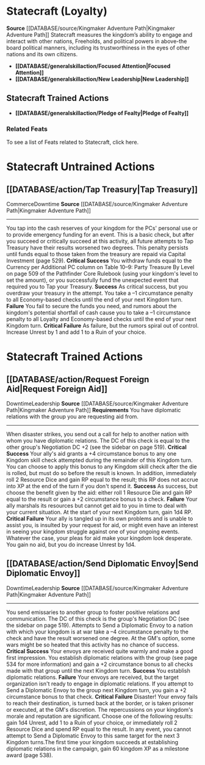 ﻿---
id: '30'
name: Statecraft
rarity: Common
skill:
- Statecraft
source: '[[DATABASE/source/Kingmaker Adventure Path|Kingmaker Adventure Path]]'
type: Skill

---
# Statecraft (Loyalty)

**Source** [[DATABASE/source/Kingmaker Adventure Path|Kingmaker Adventure Path]]
Statecraft measures the kingdom’s ability to engage and interact with other nations, Freeholds, and political powers in above-the board political manners, including its trustworthiness in the eyes of other nations and its own citizens.

* **[[DATABASE/generalskillaction/Focused Attention|Focused Attention]]**
* **[[DATABASE/generalskillaction/New Leadership|New Leadership]]**

## Statecraft Trained Actions

* **[[DATABASE/generalskillaction/Pledge of Fealty|Pledge of Fealty]]**

### Related Feats

To see a list of Feats related to Statecraft, click here.

# Statecraft Untrained Actions

## [[DATABASE/action/Tap Treasury|Tap Treasury]]

<span class="item-trait">Commerce</span><span class="item-trait">Downtime</span>
**Source** [[DATABASE/source/Kingmaker Adventure Path|Kingmaker Adventure Path]]

---
You tap into the cash reserves of your kingdom for the PCs' personal use or to provide emergency funding for an event. This is a basic check, but after you succeed or critically succeed at this activity, all future attempts to Tap Treasury have their results worsened two degrees. This penalty persists until funds equal to those taken from the treasury are repaid via Capital Investment (page 529).
**Critical Success** You withdraw funds equal to the Currency per Additional PC column on Table 10–9: Party Treasure By Level on page 509 of the Pathfinder Core Rulebook (using your kingdom's level to set the amount), or you successfully fund the unexpected event that required you to Tap your Treasury.
**Success** As critical success, but you overdraw your treasury in the attempt. You take a –1 circumstance penalty to all Economy-based checks until the end of your next Kingdom turn.
**Failure** You fail to secure the funds you need, and rumors about the kingdom's potential shortfall of cash cause you to take a –1 circumstance penalty to all Loyalty and Economy-based checks until the end of your next Kingdom turn.
**Critical Failure** As failure, but the rumors spiral out of control. Increase Unrest by 1 and add 1 to a Ruin of your choice.

# Statecraft Trained Actions

## [[DATABASE/action/Request Foreign Aid|Request Foreign Aid]]

<span class="item-trait">Downtime</span><span class="item-trait">Leadership</span>
**Source** [[DATABASE/source/Kingmaker Adventure Path|Kingmaker Adventure Path]]
**Requirements** You have diplomatic relations with the group you are requesting aid from.

---
When disaster strikes, you send out a call for help to another nation with whom you have diplomatic relations. The DC of this check is equal to the other group's Negotiation DC +2 (see the sidebar on page 519).
**Critical Success** Your ally's aid grants a +4 circumstance bonus to any one Kingdom skill check attempted during the remainder of this Kingdom turn. You can choose to apply this bonus to any Kingdom skill check after the die is rolled, but must do so before the result is known. In addition, immediately roll 2 Resource Dice and gain RP equal to the result; this RP does not accrue into XP at the end of the turn if you don't spend it.
**Success** As success, but choose the benefit given by the aid: either roll 1 Resource Die and gain RP equal to the result or gain a +2 circumstance bonus to a check.
**Failure** Your ally marshals its resources but cannot get aid to you in time to deal with your current situation. At the start of your next Kingdom turn, gain 1d4 RP.
**Critical Failure** Your ally is tangled up in its own problems and is unable to assist you, is insulted by your request for aid, or might even have an interest in seeing your kingdom struggle against one of your ongoing events. Whatever the case, your pleas for aid make your kingdom look desperate. You gain no aid, but you do increase Unrest by 1d4.

## [[DATABASE/action/Send Diplomatic Envoy|Send Diplomatic Envoy]]

<span class="item-trait">Downtime</span><span class="item-trait">Leadership</span>
**Source** [[DATABASE/source/Kingmaker Adventure Path|Kingmaker Adventure Path]]

---
You send emissaries to another group to foster positive relations and communication. The DC of this check is the group's Negotiation DC (see the sidebar on page 519). Attempts to Send a Diplomatic Envoy to a nation with which your kingdom is at war take a –4 circumstance penalty to the check and have the result worsened one degree. At the GM's option, some wars might be so heated that this activity has no chance of success.
**Critical Success** Your envoys are received quite warmly and make a good first impression. You establish diplomatic relations with the group (see page 534 for more information) and gain a +2 circumstance bonus to all checks made with that group until the next Kingdom turn.
**Success** You establish diplomatic relations.
**Failure** Your envoys are received, but the target organization isn't ready to engage in diplomatic relations. If you attempt to Send a Diplomatic Envoy to the group next Kingdom turn, you gain a +2 circumstance bonus to that check.
**Critical Failure** Disaster! Your envoy fails to reach their destination, is turned back at the border, or is taken prisoner or executed, at the GM's discretion. The repercussions on your kingdom's morale and reputation are significant. Choose one of the following results: gain 1d4 Unrest, add 1 to a Ruin of your choice, or immediately roll 2 Resource Dice and spend RP equal to the result. In any event, you cannot attempt to Send a Diplomatic Envoy to this same target for the next 3 Kingdom turns.The first time your kingdom succeeds at establishing diplomatic relations in the campaign, gain 60 kingdom XP as a milestone award (page 538).